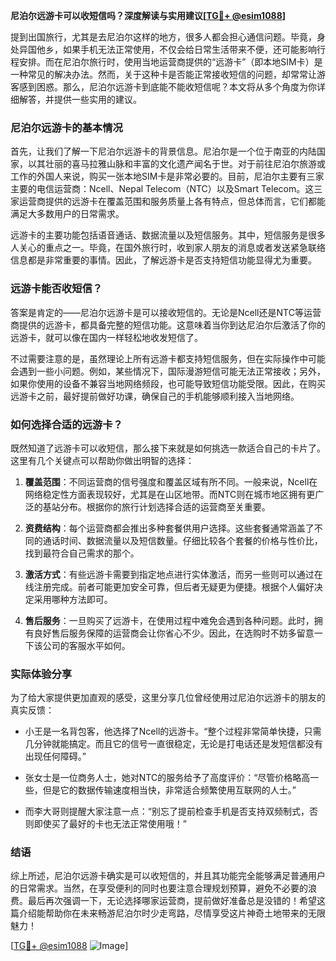 **尼泊尔远游卡可以收短信吗？深度解读与实用建议[[TG💪+ @esim1088](https://t.me/s/esim1088)]**

提到出国旅行，尤其是去尼泊尔这样的地方，很多人都会担心通信问题。毕竟，身处异国他乡，如果手机无法正常使用，不仅会给日常生活带来不便，还可能影响行程安排。而在尼泊尔旅行时，使用当地运营商提供的“远游卡”（即本地SIM卡）是一种常见的解决办法。然而，关于这种卡是否能正常接收短信的问题，却常常让游客感到困惑。那么，尼泊尔远游卡到底能不能收短信呢？本文将从多个角度为你详细解答，并提供一些实用的建议。

### 尼泊尔远游卡的基本情况

首先，让我们了解一下尼泊尔远游卡的背景信息。尼泊尔是一个位于南亚的内陆国家，以其壮丽的喜马拉雅山脉和丰富的文化遗产闻名于世。对于前往尼泊尔旅游或工作的外国人来说，购买一张本地SIM卡是非常必要的。目前，尼泊尔主要有三家主要的电信运营商：Ncell、Nepal Telecom（NTC）以及Smart Telecom。这三家运营商提供的远游卡在覆盖范围和服务质量上各有特点，但总体而言，它们都能满足大多数用户的日常需求。

远游卡的主要功能包括语音通话、数据流量以及短信服务。其中，短信服务是很多人关心的重点之一。毕竟，在国外旅行时，收到家人朋友的消息或者发送紧急联络信息都是非常重要的事情。因此，了解远游卡是否支持短信功能显得尤为重要。

### 远游卡能否收短信？

答案是肯定的——尼泊尔远游卡是可以接收短信的。无论是Ncell还是NTC等运营商提供的远游卡，都具备完整的短信功能。这意味着当你到达尼泊尔后激活了你的远游卡，就可以像在国内一样轻松地收发短信了。

不过需要注意的是，虽然理论上所有远游卡都支持短信服务，但在实际操作中可能会遇到一些小问题。例如，某些情况下，国际漫游短信可能无法正常接收；另外，如果你使用的设备不兼容当地网络频段，也可能导致短信功能受限。因此，在购买远游卡之前，最好提前做好功课，确保自己的手机能够顺利接入当地网络。

### 如何选择合适的远游卡？

既然知道了远游卡可以收短信，那么接下来就是如何挑选一款适合自己的卡片了。这里有几个关键点可以帮助你做出明智的选择：

1. **覆盖范围**：不同运营商的信号强度和覆盖区域有所不同。一般来说，Ncell在网络稳定性方面表现较好，尤其是在山区地带。而NTC则在城市地区拥有更广泛的基站分布。根据你的旅行计划选择合适的运营商至关重要。
   
2. **资费结构**：每个运营商都会推出多种套餐供用户选择。这些套餐通常涵盖了不同的通话时间、数据流量以及短信数量。仔细比较各个套餐的价格与性价比，找到最符合自己需求的那个。

3. **激活方式**：有些远游卡需要到指定地点进行实体激活，而另一些则可以通过在线注册完成。前者可能更加安全可靠，但后者无疑更为便捷。根据个人偏好决定采用哪种方法即可。

4. **售后服务**：一旦购买了远游卡，在使用过程中难免会遇到各种问题。此时，拥有良好售后服务保障的运营商会让你省心不少。因此，在选购时不妨多留意一下该公司的客服水平如何。

### 实际体验分享

为了给大家提供更加直观的感受，这里分享几位曾经使用过尼泊尔远游卡的朋友的真实反馈：

- 小王是一名背包客，他选择了Ncell的远游卡。“整个过程非常简单快捷，只需几分钟就能搞定。而且它的信号一直很稳定，无论是打电话还是发短信都没有出现任何障碍。”
  
- 张女士是一位商务人士，她对NTC的服务给予了高度评价：“尽管价格略高一些，但是它的数据传输速度相当快，非常适合频繁使用互联网的人士。”

- 而李大哥则提醒大家注意一点：“别忘了提前检查手机是否支持双频制式，否则即使买了最好的卡也无法正常使用哦！”

### 结语

综上所述，尼泊尔远游卡确实是可以收短信的，并且其功能完全能够满足普通用户的日常需求。当然，在享受便利的同时也要注意合理规划预算，避免不必要的浪费。最后再次强调一下，无论选择哪家运营商，提前做好准备总是没错的！希望这篇介绍能帮助你在未来畅游尼泊尔时少走弯路，尽情享受这片神奇土地带来的无限魅力！

[[TG💪+ @esim1088](https://t.me/s/esim1088) ![Image](https://i.postimg.cc/4NQfJmqS/Snipaste-2025-05-13-00-14-12.png)]